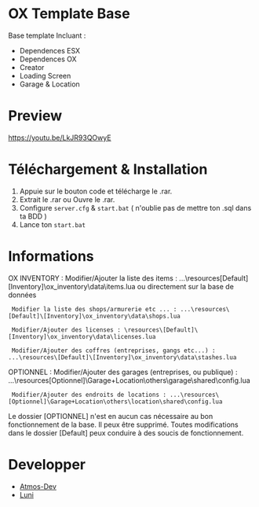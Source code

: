 # OX Template Base
Base template Incluant : 
* Dependences ESX
* Dependences OX
* Creator
* Loading Screen
* Garage & Location


# Preview
https://youtu.be/LkJR93QOwyE

# Téléchargement & Installation
1) Appuie sur le bouton code et télécharge le .rar.
2) Extrait le .rar ou Ouvre le .rar.
3) Configure `server.cfg` & `start.bat` ( n'oublie pas de mettre ton .sql dans ta BDD )
4) Lance ton `start.bat`


# Informations

 OX INVENTORY : 
	 Modifier/Ajouter la liste des items : ...\resources\[Default]\[Inventory]\ox_inventory\data\items.lua ou directement sur la base de données
 
	 Modifier la liste des shops/armurerie etc ... : ...\resources\[Default]\[Inventory]\ox_inventory\data\shops.lua
 
	 Modifier/Ajouter des licenses : \resources\[Default]\[Inventory]\ox_inventory\data\licenses.lua
 
	 Modifier/Ajouter des coffres (entreprises, gangs etc...) : ...\resources\[Default]\[Inventory]\ox_inventory\data\stashes.lua


 OPTIONNEL : 
	 Modifier/Ajouter des garages (entreprises, ou publique) : ...\resources\[Optionnel]\Garage+Location\others\garage\shared\config.lua
 
	 Modifier/Ajouter des endroits de locations : ...\resources\[Optionnel]\Garage+Location\others\location\shared\config.lua

Le dossier [OPTIONNEL] n'est en aucun cas nécessaire au bon fonctionnement de la base. Il peux être supprimé. Toutes modifications dans le dossier [Default] peux conduire à des soucis de fonctionnement.

# Developper
* [Atmos-Dev](https://github.com/Atmos-DEV)
* [Luni](https://github.com/ImLuni)
